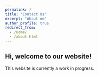 ```yaml
---
permalink: /
title: "Contact Us"
excerpt: "About me"
author_profile: true
redirect_from: 
  - /Home/
  - /about.html
---
```


## Hi, welcome to our website!
This website is currently a work in progress.
